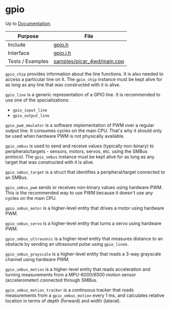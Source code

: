 # gpio

Up to [Documentation](../README.md).

Purpose          | File
---------------- | ----
Include          | [gpio.h](../../src/gpio.h)
Interface        | [gpio.i.h](../../src/i/gpio.i.h)
Tests / Examples | [samples/picar_4wd/main.cpp](../../samples/picar_4wd/main.cpp)

`gpio_chip` provides information about the line functions.
It is also needed to access a particular line on it.
The `gpio_chip` instance must be kept alive for as long as any line that was constructed with it is alive.

`gpio_line` is a generic representation of a GPIO line.
It is recommended to use one of the specializations:
- `gpio_input_line`
- `gpio_output_line`

`gpio_pwm_emulator` is a software implementation of PWM over a regular output line.
It consumes cycles on the main CPU. 
That's why it should only be used when hardware PWM is not physically available.

`gpio_smbus` is used to send and receive values (typically non-binary) to peripherals/targets - sensors, motors, servos, etc. using the SMBus protocol.
The `gpio_smbus` instance must be kept alive for as long as any target that was constructed with it is alive.

`gpio_smbus_target` is a struct that identifies a peripheral/target connected to an SMBus.

`gpio_smbus_pwm` sends or receives non-binary values using hardware PWM.
This is the recommended way to use PWM because it doesn't use any cycles on the main CPU.

`gpio_smbus_motor` is a higher-level entity that drives a motor using hardware PWM.

`gpio_smbus_servo` is a higher-level entity that turns a servo using hardware PWM.

`gpio_smbus_ultrasonic` is a higher-level entity that measures distance to an obstacle by sending an ultrasound pulse using `gpio_line`s.

`gpio_smbus_grayscale` is a higher-level entity that reads a 3-way grayscale channel using hardware PWM.

`gpio_smbus_motion` is a higher-level entity that reads acceleration and turning measurements from a MPU-6000/6500 motion sensor (accelerometer) connected through SMBus.

`gpio_smbus_motion_tracker` is a continuous tracker that reads measurements from a `gpio_smbus_motion` every 1 ms, and calculates relative location in terms of depth (forward) and width (lateral).
